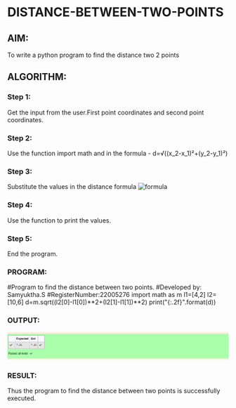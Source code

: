 # DISTANCE-BETWEEN-TWO-POINTS

## AIM:
To write a python program to find the distance two 2 points
## ALGORITHM:
### Step 1: 
Get the input from the user.First point coordinates and second point coordinates.
### Step 2: 
Use the function import math and in the formula - d=√((x_2-x_1)²+(y_2-y_1)²) 
### Step 3: 
Substitute the values in the distance formula  ![formula](/formula.jpg)
### Step 4: 
Use the function to print the values.
### Step 5: 
End the program.
### PROGRAM:
#Program to find the distance between two points.
#Developed by: Samyuktha.S
#RegisterNumber:22005276
import math as m
l1=[4,2]
l2=[10,6]
d=m.sqrt((l2[0]-l1[0])**2+(l2[1]-l1[1])**2)
print("{:.2f}".format(d))

### OUTPUT:
![output](/copy.png)

### RESULT:
Thus the program to find the distance between two points is successfully executed.